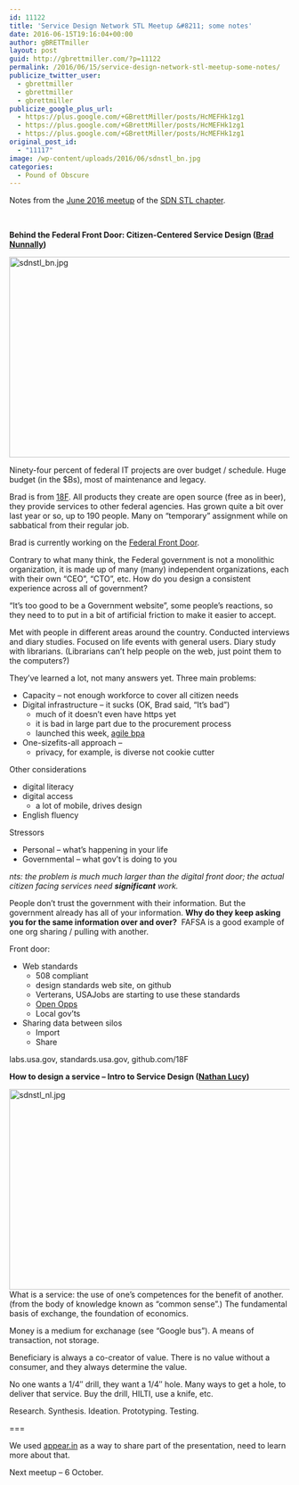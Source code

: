 ```yaml
---
id: 11122
title: 'Service Design Network STL Meetup &#8211; some notes'
date: 2016-06-15T19:16:04+00:00
author: gBRETTmiller
layout: post
guid: http://gbrettmiller.com/?p=11122
permalink: /2016/06/15/service-design-network-stl-meetup-some-notes/
publicize_twitter_user:
  - gbrettmiller
  - gbrettmiller
  - gbrettmiller
publicize_google_plus_url:
  - https://plus.google.com/+GBrettMiller/posts/HcMEFHk1zg1
  - https://plus.google.com/+GBrettMiller/posts/HcMEFHk1zg1
  - https://plus.google.com/+GBrettMiller/posts/HcMEFHk1zg1
original_post_id:
  - "11117"
image: /wp-content/uploads/2016/06/sdnstl_bn.jpg
categories:
  - Pound of Obscure
---
```

Notes from the [June 2016 meetup](http://www.meetup.com/SDNSTL/events/230056672/?rv=cr1&_af=event&_af_eid=230056672&https=off) of the [SDN STL chapter](https://www.service-design-network.org/chapters/st-louis).

&nbsp;

**Behind the Federal Front Door: Citizen-Centered Service Design ([Brad Nunnally](https://twitter.com/bnunnally))**

<img class="alignnone size-full wp-image-11187" src="https://i1.wp.com/167.99.231.190/wp-content/uploads/2016/06/sdnstl_bn.jpg?resize=640%2C360" alt="sdnstl_bn.jpg" width="640" height="360" srcset="https://i0.wp.com/gbrettmiller.com/wp-content/uploads/2016/06/sdnstl_bn.jpg?w=1267 1267w, https://i0.wp.com/gbrettmiller.com/wp-content/uploads/2016/06/sdnstl_bn.jpg?resize=300%2C169 300w, https://i0.wp.com/gbrettmiller.com/wp-content/uploads/2016/06/sdnstl_bn.jpg?resize=768%2C432 768w, https://i0.wp.com/gbrettmiller.com/wp-content/uploads/2016/06/sdnstl_bn.jpg?resize=1024%2C576 1024w, https://i0.wp.com/gbrettmiller.com/wp-content/uploads/2016/06/sdnstl_bn.jpg?resize=640%2C360 640w" sizes="(max-width: 640px) 100vw, 640px" data-recalc-dims="1" /> 

Ninety-four percent of federal IT projects are over budget / schedule. Huge budget (in the $Bs), most of maintenance and legacy.

Brad is from [18F](https://18f.gov). All products they create are open source (free as in beer), they provide services to other federal agencies. Has grown quite a bit over last year or so, up to 190 people. Many on &#8220;temporary&#8221; assignment while on sabbatical from their regular job.

Brad is currently working on the [Federal Front Door](https://labs.usa.gov/).

Contrary to what many think, the Federal government is not a monolithic organization, it is made up of many (many) independent organizations, each with their own &#8220;CEO&#8221;, &#8220;CTO&#8221;, etc. How do you design a consistent experience across all of government?

&#8220;It&#8217;s too good to be a Government website&#8221;, some people&#8217;s reactions, so they need to to put in a bit of artificial friction to make it easier to accept.

Met with people in different areas around the country. Conducted interviews and diary studies. Focused on life events with general users. Diary study with librarians. (Librarians can&#8217;t help people on the web, just point them to the computers?)

They&#8217;ve learned a lot, not many answers yet. Three main problems:

  * Capacity &#8211; not enough workforce to cover all citizen needs
  * Digital infrastructure &#8211; it sucks (OK, Brad said, &#8220;It&#8217;s bad&#8221;) 
      * much of it doesn&#8217;t even have https yet
      * it is bad in large part due to the procurement process
      * launched this week, [agile bpa](https://pages.18f.gov/ads-bpa/)
  * One-sizefits-all approach &#8211; 
      * privacy, for example, is diverse not cookie cutter

Other considerations

  * digital literacy
  * digital access 
      * a lot of mobile, drives design
  * English fluency

Stressors

  * Personal &#8211; what&#8217;s happening in your life
  * Governmental &#8211; what gov&#8217;t is doing to you

_nts: the problem is much much larger than the digital front door; the actual citizen facing services need **significant** work._

People don&#8217;t trust the government with their information. But the government already has all of your information. **Why do they keep asking you for the same information over and over?**  FAFSA is a good example of one org sharing / pulling with another.

Front door:

  * Web standards 
      * 508 compliant
      * design standards web site, on github
      * Verterans, USAJobs are starting to use these standards
      * [Open Opps](https://openopps.digitalgov.gov/dashboard)
      * Local gov&#8217;ts
  * Sharing data between silos 
      * Import
      * Share

labs.usa.gov, standards.usa.gov, github.com/18F

**How to design a service &#8211; Intro to Service Design ([Nathan Lucy](https://twitter.com/_nathanlucy))**

<img class="alignnone size-full wp-image-11186" src="https://i1.wp.com/167.99.231.190/wp-content/uploads/2016/06/sdnstl_nl.jpg?resize=640%2C360" alt="sdnstl_nl.jpg" width="640" height="360" srcset="https://i1.wp.com/gbrettmiller.com/wp-content/uploads/2016/06/sdnstl_nl.jpg?w=1267 1267w, https://i1.wp.com/gbrettmiller.com/wp-content/uploads/2016/06/sdnstl_nl.jpg?resize=300%2C169 300w, https://i1.wp.com/gbrettmiller.com/wp-content/uploads/2016/06/sdnstl_nl.jpg?resize=768%2C432 768w, https://i1.wp.com/gbrettmiller.com/wp-content/uploads/2016/06/sdnstl_nl.jpg?resize=1024%2C576 1024w, https://i1.wp.com/gbrettmiller.com/wp-content/uploads/2016/06/sdnstl_nl.jpg?resize=640%2C360 640w" sizes="(max-width: 640px) 100vw, 640px" data-recalc-dims="1" /> What is a service: the use of one&#8217;s competences for the benefit of another. (from the body of knowledge known as &#8220;common sense&#8221;.) The fundamental basis of exchange, the foundation of economics.

Money is a medium for exchanage (see &#8220;Google bus&#8221;). A means of transaction, not storage.

Beneficiary is always a co-creator of value. There is no value without a consumer, and they always determine the value.

No one wants a 1/4&#8243; drill, they want a 1/4&#8243; hole. Many ways to get a hole, to deliver that service. Buy the drill, HILTI, use a knife, etc.

Research. Synthesis. Ideation. Prototyping. Testing.

===

We used [appear.in](https://appear.in) as a way to share part of the presentation, need to learn more about that.

Next meetup &#8211; 6 October.